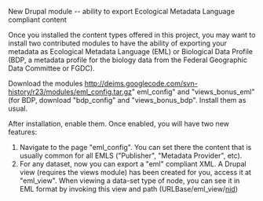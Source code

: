 New Drupal module -- ability to export Ecological Metadata Language compliant content

Once you installed the content types offered in this project, you may want to install two contributed modules to have the ability of exporting your metadata as Ecological Metadata Language (EML) or Biological Data Profile (BDP, a metadata profile for the biology data from the Federal Geographic Data Committee or FGDC).

Download the modules http://deims.googlecode.com/svn-history/r23/modules/eml_config.tar.gz" eml\_config" and "views\_bonus\_eml" (for BDP, download "bdp\_config" and "views\_bonus\_bdp". Install them as usual.

After installation, enable them.  Once enabled, you will have two new features:
1) Navigate to the page "eml\_config".  You can set there the content that is usually common for all EMLS ("Publisher", "Metadata Provider", etc).
2) For any dataset, now you can export a "eml" compliant XML. A Drupal view (requires the views module) has been created for you, access it at "eml\_view". When viewing a data-set type of node, you can see it in EML format by invoking this view and path
(URLBase/eml\_view/[nid](nid.md))
